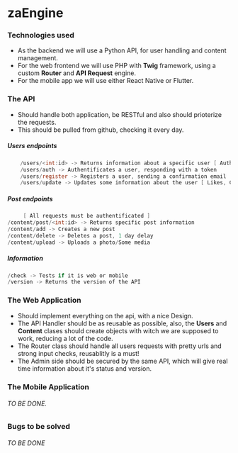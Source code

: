 # zaEngine

### Technologies used
- As the backend we will use a Python API, for user handling and content management. 
- For the web frontend we will use PHP with **Twig** framework, using a custom **Router** and **API Request** engine.
- For the mobile app we will use either React Native or Flutter. 

### The API
- Should handle both application, be RESTful and also should prioterize the requests.
- This should be pulled from github, checking it every day. 

##### Users endpoints
```C
    /users/<int:id> -> Returns information about a specific user [ Authentificated ]
    /users/auth -> Authentificates a user, responding with a token
    /users/register -> Registers a user, sending a confirmation email
    /users/update -> Updates some information about the user [ Likes, Comments, Notifications etc. ] [ Authentificated ]
```

##### Post endpoints 
```C
     [ All requests must be authentificated ]
/content/post/<int:id> -> Returns specific post information
/content/add -> Creates a new post 
/content/delete -> Deletes a post, 1 day delay
/content/upload -> Uploads a photo/Some media
```

##### Information
```C
/check -> Tests if it is web or mobile
/version -> Returns the version of the API
```

### The Web Application
- Should implement everything on the api, with a nice Design.
- The API Handler should be as reusable as possible, also, the **Users** and **Content** clases should create objects with witch we are supposed to work, reducing a lot of the code. 
- The Router class should handle all users requests with pretty urls and strong input checks, reusablitly is a must!
- The Admin side should be secured by the same API, which will give real time information about it's status and version. 

### The Mobile Application
###### TO BE DONE. 

### Bugs to be solved
###### TO BE DONE
